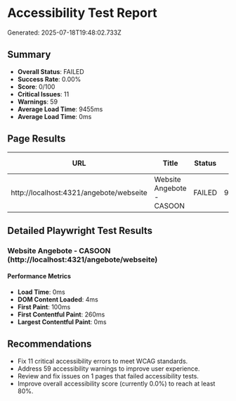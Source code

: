 # Accessibility Test Report
Generated: 2025-07-18T19:48:02.733Z

## Summary
- **Overall Status**: FAILED
- **Success Rate**: 0.00%
- **Score**: 0/100
- **Critical Issues**: 11
- **Warnings**: 59
- **Average Load Time**: 9455ms
- **Average Load Time**: 0ms

## Page Results

| URL | Title | Status | Load Time | Errors | Warnings | Pa11y Score | Performance | Keyboard | Contrast | Focus |
|-----|-------|--------|-----------|--------|----------|-------------|-------------|----------|----------|-------|
| http://localhost:4321/angebote/webseite | Website Angebote - CASOON | FAILED | 9455ms | 11 | 59 | N/A | N/A | 0 | 0 | 0 |

## Detailed Playwright Test Results

### Website Angebote - CASOON (http://localhost:4321/angebote/webseite)

#### Performance Metrics
- **Load Time**: 0ms
- **DOM Content Loaded**: 4ms
- **First Paint**: 100ms
- **First Contentful Paint**: 260ms
- **Largest Contentful Paint**: 0ms

## Recommendations

- Fix 11 critical accessibility errors to meet WCAG standards.
- Address 59 accessibility warnings to improve user experience.
- Review and fix issues on 1 pages that failed accessibility tests.
- Improve overall accessibility score (currently 0.0%) to reach at least 80%.
